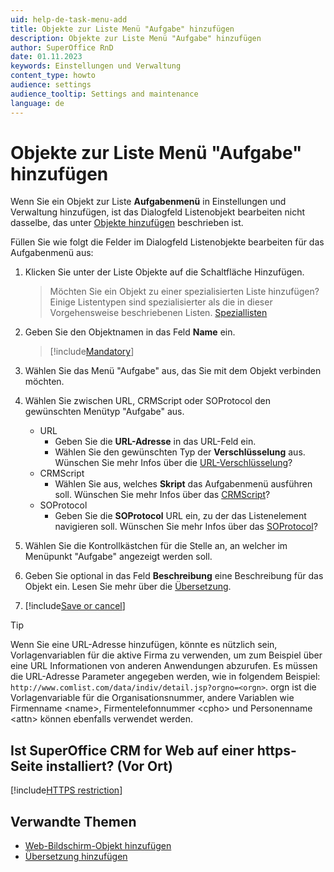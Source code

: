 ```yaml
---
uid: help-de-task-menu-add
title: Objekte zur Liste Menü "Aufgabe" hinzufügen
description: Objekte zur Liste Menü "Aufgabe" hinzufügen
author: SuperOffice RnD
date: 01.11.2023
keywords: Einstellungen und Verwaltung
content_type: howto
audience: settings
audience_tooltip: Settings and maintenance
language: de
---
```


# Objekte zur Liste Menü "Aufgabe" hinzufügen

Wenn Sie ein Objekt zur Liste **Aufgabenmenü** in Einstellungen und Verwaltung hinzufügen, ist das Dialogfeld Listenobjekt bearbeiten nicht dasselbe, das unter [Objekte hinzufügen][2] beschrieben ist.

Füllen Sie wie folgt die Felder im Dialogfeld Listenobjekte bearbeiten für das Aufgabenmenü aus:

1. Klicken Sie unter der Liste Objekte auf die Schaltfläche Hinzufügen.
    > Möchten Sie ein Objekt zu einer spezialisierten Liste hinzufügen?
    Einige Listentypen sind spezialisierter als die in dieser Vorgehensweise beschriebenen Listen. [Speziallisten][3]

1. Geben Sie den Objektnamen in das Feld **Name** ein.

    > [!include[Mandatory](includes/note-mandatory-field.md)]

1. Wählen Sie das Menü "Aufgabe" aus, das Sie mit dem Objekt verbinden möchten.

1. Wählen Sie zwischen URL, CRMScript oder SOProtocol den gewünschten Menütyp "Aufgabe" aus.
    * URL
        * Geben Sie die **URL-Adresse** in das URL-Feld ein.
        * Wählen Sie den gewünschten Typ der **Verschlüsselung** aus.
        Wünschen Sie mehr Infos über die [URL-Verschlüsselung][4]?
    * CRMScript
        * Wählen Sie aus, welches **Skript** das Aufgabenmenü ausführen soll.
        Wünschen Sie mehr Infos über das [CRMScript][5]?
    * SOProtocol
        * Geben Sie die **SOProtocol** URL ein, zu der das Listenelement navigieren soll.
        Wünschen Sie mehr Infos über das [SOProtocol][6]?

1. Wählen Sie die Kontrollkästchen für die Stelle an, an welcher im Menüpunkt "Aufgabe" angezeigt werden soll.

1. Geben Sie optional in das Feld **Beschreibung** eine Beschreibung für das Objekt ein. Lesen Sie mehr über die [Übersetzung][7].

1. [!include[Save or cancel](includes/save-or-cancel.md)]

> [!TIP]
> Wenn Sie eine URL-Adresse hinzufügen, könnte es nützlich sein, Vorlagenvariablen für die aktive Firma zu verwenden, um zum Beispiel über eine URL Informationen von anderen Anwendungen abzurufen. Es müssen die URL-Adresse Parameter angegeben werden, wie in folgendem Beispiel: `http://www.comlist.com/data/indiv/detail.jsp?orgno=<orgn>`. orgn ist die Vorlagenvariable für die Organisationsnummer, andere Variablen wie Firmenname &lt;name&gt;, Firmentelefonnummer &lt;cpho&gt; und Personenname &lt;attn&gt; können ebenfalls verwendet werden.

## Ist SuperOffice CRM for Web auf einer https-Seite installiert? (Vor Ort)

[!include[HTTPS restriction](includes/web-panels-and-https.md)]

## Verwandte Themen

* [Web-Bildschirm-Objekt hinzufügen][1]
* [Übersetzung hinzufügen][7]

<!-- Referenced links -->
[1]: ../../../customization/web-panels/admin/add-web-panel.md
[2]: adding-items.md
[3]: specialized-lists.md
[4]: ../../../customization/web-panels/admin/url-encoding.md
[5]: ../../../automation/crmscript/learn/index.md
[6]: ../../../../en/ui/soprotocol/index.md
[7]: ../../../localization/learn/translate-fields.md

<!-- Referenced images -->

